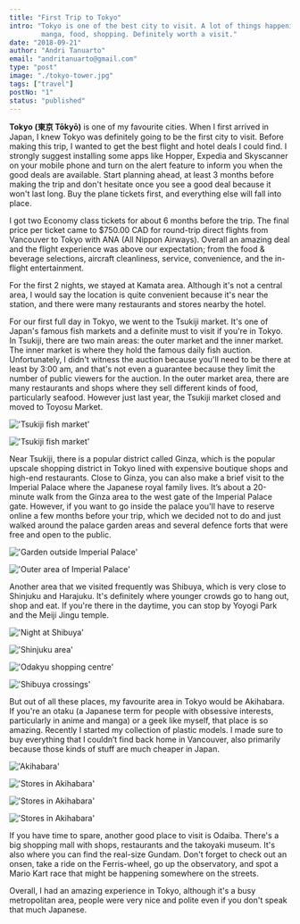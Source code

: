 ```yaml
---
title: "First Trip to Tokyo"
intro: "Tokyo is one of the best city to visit. A lot of things happening in that city from nightlife, electronic,
        manga, food, shopping. Definitely worth a visit."
date: "2018-09-21"
author: "Andri Tanuarto"
email: "andritanuarto@gmail.com"
type: "post"
image: "./tokyo-tower.jpg"
tags: ["travel"]
postNo: "1"
status: "published"
---
```


**<span class="first-letter">T</span>okyo (東京 Tōkyō)** is one of my favourite cities. When I first arrived in Japan, I knew Tokyo was definitely going to be the first city to visit. Before making this trip, I wanted to get the best flight and hotel deals I could find. I strongly suggest installing some apps like Hopper, Expedia and Skyscanner on your mobile phone and turn on the alert feature to inform you when the good deals are available. Start planning ahead, at least 3 months before making the trip and don't hesitate once you see a good deal because it won't last long. Buy the plane tickets first, and everything else will fall into place.

I got two Economy class tickets for about 6 months before the trip. The final price per ticket came to $750.00 CAD for round-trip direct flights from Vancouver to Tokyo with ANA (All Nippon Airways). Overall an amazing deal and the flight experience was above our expectation; from the food & beverage selections, aircraft cleanliness, service, convenience, and the in-flight entertainment.

For the first 2 nights, we stayed at Kamata area. Although it's not a central area, I would say the location is quite convenient because it's near the station, and there were many restaurants and stores nearby the hotel.

For our first full day in Tokyo, we went to the Tsukiji market. It's one of Japan's famous fish markets and a definite must to visit if you're in Tokyo. In Tsukiji, there are two main areas: the outer market and the inner market. The inner market is where they hold the famous daily fish auction. Unfortunately, I didn't witness the auction because you'll need to be there at least by 3:00 am, and that's not even a guarantee because they limit the number of public viewers for the auction. In the outer market area, there are many restaurants and shops where they sell different kinds of food, particularly seafood. However just last year, the Tsukiji market closed and moved to Toyosu Market.

!['Tsukiji fish market'](../../../img/journals/001/DSCF2623.jpg)

!['Tsukiji fish market'](../../../img/journals/001/DSCF2626.jpg)

Near Tsukiji, there is a popular district called Ginza, which is the popular upscale shopping district in Tokyo lined with expensive boutique shops and high-end restaurants. Close to Ginza, you can also make a brief visit to the Imperial Palace where the Japanese royal family lives. It’s about a 20-minute walk from the Ginza area to the west gate of the Imperial Palace gate. However, if you want to go inside the palace you'll have to reserve online a few months before your trip, which we decided not to do and just walked around the palace garden areas and several defence forts that were free and open to the public.

!['Garden outside Imperial Palace'](../../../img/journals/001/DSCF2661.jpg)

!['Outer area of Imperial Palace'](../../../img/journals/001/DSCF2665.jpg)

Another area that we visited frequently was Shibuya, which is very close to Shinjuku and Harajuku. It's definitely where younger crowds go to hang out, shop and eat. If you're there in the daytime, you can stop by Yoyogi Park and the Meiji Jingu temple.

!['Night at Shibuya'](../../../img/journals/001/IMG_1664.jpg)

!['Shinjuku area'](../../../img/journals/001/IMG_1939.jpg)

!['Odakyu shopping centre'](../../../img/journals/001/IMG_1728.jpg)

!['Shibuya crossings'](../../../img/journals/001/IMG_1723.jpg)

But out of all these places, my favourite area in Tokyo would be Akihabara. If you're an otaku (a Japanese term for people with obsessive interests, particularly in anime and manga) or a geek like myself, that place is so amazing. Recently I started my collection of plastic models. I made sure to buy everything that I couldn’t find back home in Vancouver, also primarily because those kinds of stuff are much cheaper in Japan.

!['Akihabara'](../../../img/journals/001/DSCF2630.jpg)

!['Stores in Akihabara'](../../../img/journals/001/DSCF2632.jpg)

!['Stores in Akihabara'](../../../img/journals/001/DSCF2631.jpg)

!['Stores in Akihabara'](../../../img/journals/001/DSCF2634.jpg)

If you have time to spare, another good place to visit is Odaiba. There's a big shopping mall with shops, restaurants and the takoyaki museum. It's also where you can find the real-size Gundam. Don't forget to check out an onsen, take a ride on the Ferris-wheel, go up the observatory, and spot a Mario Kart race that might be happening somewhere on the streets.

Overall, I had an amazing experience in Tokyo, although it's a busy metropolitan area, people were very nice and polite even if you don't speak that much Japanese.

